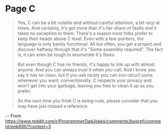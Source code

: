 # Page C

> Yes, C can be a bit volatile and without careful attention, a bit racy at times. And certainly, it's got more than it's fair share of faults and it takes no exception to them. There's a reason most folks prefer to keep their heads above C level. Even with a few pointers, the language is only barely functional. All too often, you get a project and discover halfway through that it's "Some assembly required". The fact is, it can even be tough to enumerate it's flaws.
> 
> But even though C has no friends, it's happy to link up with almost anyone. And you can always trust it when you call. And I know you say it has no class, but if you ask nicely you can con-struct some whenever you want, conventionally. C respects your privacy and won't get into your garbage, leaving you free to clean it up as you prefer.
> 
> So the next time you think C is being rude, please consider that you may have just missed a reference.

-- From <https://www.reddit.com/r/ProgrammerDadJokes/comments/boorpf/comment/enk69ll/?context=3>

